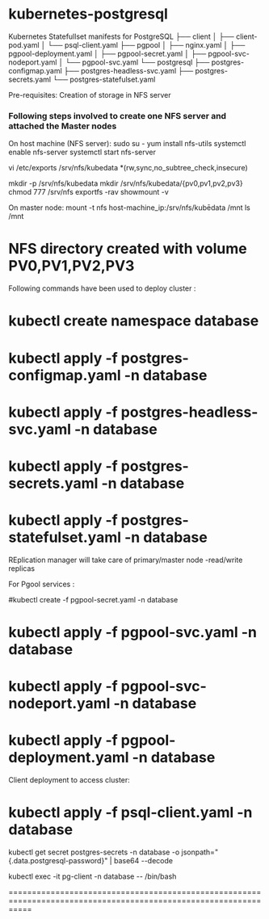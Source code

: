 # kubernetes-postgresql
Kubernetes Statefullset manifests for PostgreSQL
├── client
│   ├── client-pod.yaml
│   └── psql-client.yaml
├── pgpool
│   ├── nginx.yaml
│   ├── pgpool-deployment.yaml
│   ├── pgpool-secret.yaml
│   ├── pgpool-svc-nodeport.yaml
│   └── pgpool-svc.yaml
└── postgresql
    ├── postgres-configmap.yaml
    ├── postgres-headless-svc.yaml
    ├── postgres-secrets.yaml
    └── postgres-statefulset.yaml


Pre-requisites: 
Creation of storage in NFS server 

### Following steps involved to create one NFS server and attached the Master nodes
On host machine (NFS server):
sudo su -
yum install nfs-utils
systemctl enable nfs-server
systemctl start nfs-server

  
vi /etc/exports
/srv/nfs/kubedata    *(rw,sync,no_subtree_check,insecure)

mkdir -p /srv/nfs/kubedata 
mkdir /srv/nfs/kubedata/{pv0,pv1,pv2,pv3}  
chmod 777 /srv/nfs
exportfs -rav
showmount -v 

On master node:
mount -t nfs host-machine_ip:/srv/nfs/kubēdata /mnt
ls /mnt 

NFS directory created with volume PV0,PV1,PV2,PV3
=================================================================================================
Following commands have been used to deploy cluster :

# kubectl create namespace database
# kubectl apply -f postgres-configmap.yaml -n database
# kubectl apply -f postgres-headless-svc.yaml -n database
# kubectl apply -f postgres-secrets.yaml -n database
# kubectl apply -f postgres-statefulset.yaml -n database

REplication manager will take care of primary/master node -read/write replicas 

For Pgool services :

#kubectl create -f pgpool-secret.yaml -n database
# kubectl apply -f pgpool-svc.yaml -n database
# kubectl apply -f pgpool-svc-nodeport.yaml -n database
# kubectl apply -f pgpool-deployment.yaml -n database

Client deployment to access cluster:
# kubectl apply -f psql-client.yaml -n database

kubectl get secret postgres-secrets -n database -o jsonpath="{.data.postgresql-password}" | base64 --decode 

kubectl exec -it pg-client -n database -- /bin/bash

=================================================================================================================